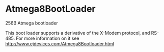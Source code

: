 Atmega8BootLoader
=================

256B Atmega bootloader

This boot loader supports a derivative of the X-Modem protocol, and RS-485. 
For more information on it see http://www.ejdevices.com/Atmega8Bootloader.html
